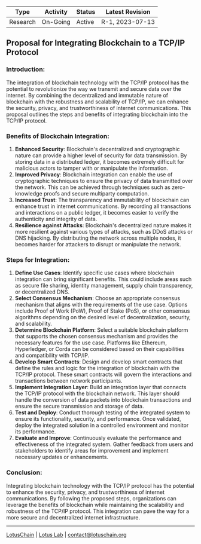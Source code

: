 | Type            | Activity      | Status | Latest Revision  |
|-----------------|---------------|--------|------------------|
| Research        | On-Going      | Active | R-1, 2023-07-13  |

## Proposal for Integrating Blockchain to a TCP/IP Protocol

### Introduction:
The integration of blockchain technology with the TCP/IP protocol has the potential to revolutionize the way we transmit and secure data over the internet. By combining the decentralized and immutable nature of blockchain with the robustness and scalability of TCP/IP, we can enhance the security, privacy, and trustworthiness of internet communications. This proposal outlines the steps and benefits of integrating blockchain into the TCP/IP protocol.

### Benefits of Blockchain Integration:
1. **Enhanced Security**: Blockchain's decentralized and cryptographic nature can provide a higher level of security for data transmission. By storing data in a distributed ledger, it becomes extremely difficult for malicious actors to tamper with or manipulate the information.
2. **Improved Privacy**: Blockchain integration can enable the use of cryptographic techniques to ensure the privacy of data transmitted over the network. This can be achieved through techniques such as zero-knowledge proofs and secure multiparty computation.
3. **Increased Trust**: The transparency and immutability of blockchain can enhance trust in internet communications. By recording all transactions and interactions on a public ledger, it becomes easier to verify the authenticity and integrity of data.
4. **Resilience against Attacks**: Blockchain's decentralized nature makes it more resilient against various types of attacks, such as DDoS attacks or DNS hijacking. By distributing the network across multiple nodes, it becomes harder for attackers to disrupt or manipulate the network.

### Steps for Integration:
1. **Define Use Cases**: Identify specific use cases where blockchain integration can bring significant benefits. This could include areas such as secure file sharing, identity management, supply chain transparency, or decentralized DNS.
2. **Select Consensus Mechanism**: Choose an appropriate consensus mechanism that aligns with the requirements of the use case. Options include Proof of Work (PoW), Proof of Stake (PoS), or other consensus algorithms depending on the desired level of decentralization, security, and scalability.
3. **Determine Blockchain Platform**: Select a suitable blockchain platform that supports the chosen consensus mechanism and provides the necessary features for the use case. Platforms like Ethereum, Hyperledger, or Corda can be considered based on their capabilities and compatibility with TCP/IP.
4. **Develop Smart Contracts**: Design and develop smart contracts that define the rules and logic for the integration of blockchain with the TCP/IP protocol. These smart contracts will govern the interactions and transactions between network participants.
5. **Implement Integration Layer**: Build an integration layer that connects the TCP/IP protocol with the blockchain network. This layer should handle the conversion of data packets into blockchain transactions and ensure the secure transmission and storage of data.
6. **Test and Deploy**: Conduct thorough testing of the integrated system to ensure its functionality, security, and performance. Once validated, deploy the integrated solution in a controlled environment and monitor its performance.
7. **Evaluate and Improve**: Continuously evaluate the performance and effectiveness of the integrated system. Gather feedback from users and stakeholders to identify areas for improvement and implement necessary updates or enhancements.

### Conclusion:
Integrating blockchain technology with the TCP/IP protocol has the potential to enhance the security, privacy, and trustworthiness of internet communications. By following the proposed steps, organizations can leverage the benefits of blockchain while maintaining the scalability and robustness of the TCP/IP protocol. This integration can pave the way for a more secure and decentralized internet infrastructure.

---

[LotusChain](https://lotuschain.org) | [Lotus Lab](https://github.com/blue-lotus-lab) | contact@lotuschain.org
